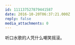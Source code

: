 ```yaml
---
id: 111137527879441587
date: 2016-10-20T06:37:21.000Z
reply: false
media_attachments: 0
---
```


听口水歌的人凭什么嘲笑摇滚。

